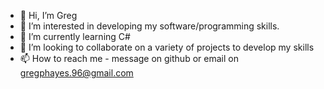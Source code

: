 - 👋 Hi, I’m Greg
- 👀 I’m interested in developing my software/programming skills.
- 🌱 I’m currently learning C#
- 💞️ I’m looking to collaborate on a variety of projects to develop my skills
- 📫 How to reach me - message on github or email on gregphayes.96@gmail.com

<!---
GregHayes96/GregHayes96 is a ✨ special ✨ repository because its `README.md` (this file) appears on your GitHub profile.
You can click the Preview link to take a look at your changes.
--->
